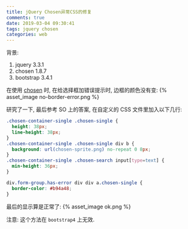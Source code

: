 ```yaml
---
title: jQuery Chosen异常CSS的修复
comments: true
date: 2019-03-04 09:30:41
tags: jquery chosen
categories: web
---
```

背景:
1. jquery 3.3.1
2. chosen 1.8.7
3. bootstrap 3.4.1


在使用 [chosen](https://harvesthq.github.io/chosen/) 时, 在给选择框加错误提示时, 边框的颜色没有变:
{% asset_image no-border-error.png %}

研究了一下, 最后参考 SO 上的答案, 在自定义的 CSS 文件里加入以下几行:
```css
.chosen-container-single .chosen-single {
  height: 38px;
  line-height: 38px;
}
.chosen-container-single .chosen-single div b {
  background: url(chosen-sprite.png) no-repeat 0 8px;
}
.chosen-container-single .chosen-search input[type=text] {
  min-height: 36px;
}

div.form-group.has-error div div a.chosen-single {
  border-color: #b94a48;
}
```
最后的显示算是正常了:
{% asset_image ok.png %}

注意: 这个方法在 `bootstrap4` 上无效.
